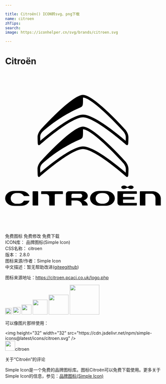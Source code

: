 ```yaml
---

title: Citroën() ICON转svg、png下载
name: citroen
zhTips: 
search: 
image: https://iconhelper.cn/svg/brands/citroen.svg

---
```


# Citroën  <small style="font-size: 60%;font-weight: 100"></small>

<div id="svg" class="svg-wrap">
<svg role="img" xmlns="http://www.w3.org/2000/svg" viewBox="0 0 24 24"><title>Citroën icon</title><path d="M18.585 10.538C17.36 9.489 13.725 6.504 12 6.504c-1.726 0-5.36 2.983-6.583 4.033-.008-.248-.015-.399-.015-.62 0 0-.03-.364.293-.729 2.654-2.405 5.437-3.582 5.523-3.618.83-.35.783-.284.782-1.692 0 0 .037-.002.06 0 1.17.106 4.311 3.155 6.17 5.217.004.003.368.424.368.868 0 .208-.007.413-.013.575m-.05-1.72c-.198-.22-4.85-5.356-6.535-5.356-1.684 0-6.337 5.136-6.534 5.355-.02.022-.474.54-.474 1.146 0 .471.031.946.032.95 0 .022.011.222.123.277a.13.13 0 00.057.013.24.24 0 00.138-.055c.05-.044 4.79-4.231 6.658-4.231 1.868 0 6.608 4.187 6.656 4.23a.244.244 0 00.14.056c.02 0 .04-.004.058-.013.11-.055.122-.255.123-.278 0-.003.031-.478.031-.949 0-.605-.454-1.124-.473-1.146m.056 6.61c-1.225-1.05-4.864-4.038-6.591-4.038-1.728 0-5.365 2.987-6.59 4.038-.007-.248-.014-.4-.014-.62 0 0-.03-.365.293-.73 2.657-2.408 5.442-3.586 5.528-3.622.83-.35.784-.285.783-1.694 0 0 .037-.002.06 0 1.17.106 4.315 3.159 6.177 5.222.003.004.367.425.367.87 0 .207-.006.413-.013.575m-.05-1.723c-.197-.219-4.855-5.36-6.541-5.36s-6.344 5.141-6.541 5.36c-.02.022-.474.542-.474 1.147 0 .472.031.947.032.951 0 .022.011.223.123.277a.128.128 0 00.058.014.242.242 0 00.137-.055c.05-.045 4.795-4.236 6.665-4.236s6.615 4.191 6.663 4.233a.246.246 0 00.14.058c.02 0 .04-.005.058-.014.11-.054.122-.255.123-.278 0-.003.031-.478.031-.95 0-.605-.454-1.125-.474-1.147m-3.35 6.492h-.001a6.466 6.466 0 01-.376 0c-.415 0-.863-.315-.863-.824 0-.504.439-.806.86-.806.006 0 .211-.01.38 0 .425 0 .864.302.864.806 0 .509-.448.824-.863.824m.404-1.948c-.59-.013-1.19 0-1.194 0-.72 0-1.307.503-1.307 1.12 0 .628.586 1.138 1.307 1.138.005 0 .604.012 1.195 0 .722 0 1.309-.51 1.309-1.137 0-.612-.575-1.104-1.31-1.12m7.67 2.228H24v-1.076c0-.628-.56-1.121-1.274-1.121h-1.858c-.03 0-.102.007-.102.082v2.032c0 .054.04.083.079.083h.777v-1.7a.11.11 0 01.11-.114h.857c.236 0 .587.217.587.683v1.046s.002.085.09.085M7.757 18.717h1.147v-.35c0-.049-.035-.086-.082-.086H5.627a.083.083 0 00-.083.085v.35l.764.001c.286 0 .479.247.479.478v1.2c0 .04.035.083.084.083h.775V18.83c0-.062.05-.112.112-.112m-3.532 1.678c0 .049.044.083.084.083h.044l-.006.006c.022-.006.097-.006.357-.006h.38v-2.114a.084.084 0 00-.083-.084H4.31a.085.085 0 00-.084.084zm5.994-1.085v-.44c0-.12.085-.203.206-.203h1.14c.173 0 .32.146.32.32a.323.323 0 01-.323.323zm1.668 1.169h.852c-.013-.528-.56-.747-.623-.77l-.01-.005v-.03l.011-.002c.366-.082.62-.363.62-.684 0-.34-.33-.708-.866-.708H9.811a.443.443 0 00-.446.45v1.664a.08.08 0 00.082.083l.774.001-.001-.78h.73c.65 0 .918.473.938.78zm-8.965-1.46h.835c-.181-.46-.682-.776-1.257-.787l-.256-.005a10.959 10.959 0 00-.938.005c-.41.021-.67.115-.923.338a1.07 1.07 0 00-.384.807c0 .628.556 1.122 1.292 1.147.505.018.56.019 1.222 0 .613-.02 1.053-.3 1.243-.786h-.834a.078.078 0 00-.072.041.868.868 0 01-.754.425c-.171.007-.378 0-.378 0-.424 0-.863-.308-.863-.823v-.005c.003-.512.44-.818.865-.819.048-.002.219-.007.376 0 .309 0 .606.165.756.42.005.01.026.041.07.041m17.384 1.065h-2.02c-.068 0-.116-.045-.116-.11v-.419h1.75v-.385h-1.75l-.001-.383c0-.002-.001-.043.03-.075.023-.024.057-.036.1-.036h2.006v-.308a.081.081 0 00-.022-.061c-.028-.027-.073-.025-.076-.025h-2.81c-.009 0-.085.002-.085.086v1.664c0 .22.168.447.45.447h2.46c.02 0 .041-.009.058-.024a.08.08 0 00.026-.058v-.313m-.628-2.597a.55.55 0 00-.298-.077.558.558 0 00-.297.077c-.079.049-.141.115-.234.115-.093 0-.149-.066-.232-.115a.57.57 0 00-.297-.077.553.553 0 00-.298.077c-.082.05-.123.111-.123.182 0 .072.041.133.123.183.083.051.182.076.298.076a.563.563 0 00.29-.07c.075-.045.155-.12.239-.12.084 0 .16.067.234.114a.57.57 0 00.297.076c.12 0 .22-.025.3-.076.08-.05.12-.111.12-.183 0-.07-.04-.132-.122-.182Z"/></svg>
</div>
<detail full-name='citroen'></detail>

<div class="detail-page">
<p>
<span><span class="badge-success badge">免费图标</span> <span class="badge-success badge">免费修改</span>  <span class="badge-success badge">免费下载</span> </span>
<br/>
<span>
ICON库：
<span class="badge-secondary badge">品牌图标(Simple Icon)</span> 
</span>
<br/>
<span>
CSS名称：
<span class="badge-secondary badge">citroen</span> 
</span>

<br/>
<span>
版本：
<span class="badge-secondary badge">2.8.0</span> 
</span>
<br/>
<span>图标来源/作者：<span class="badge-light badge">Simple Icon</span></span> 
<br/>
<span class="zh-detail">中文描述：暂无<span class="help-link"><span>帮助改进</span>(<a href="https://gitee.com/liuwave/icon-helper/edit/master/json/brands/citroen.json" target="_blank" rel="noopener noreferrer">gitee</a><a href="https://github.com/liuwave/icon-helper/edit/master/json/brands/citroen.json" target="_blank" rel="noopener noreferrer">github</a></span>)</span><br/>
</p>
</div><div class="description description alert alert-light"><p>图标来源地址：<a href="https://citroen.pcaci.co.uk/logo.php" target="_blank" rel="noopener noreferrer">https://citroen.pcaci.co.uk/logo.php</a></p></div>
<div class="alert alert-dark">
<img height="21" width="21" src="https://cdn.jsdelivr.net/npm/simple-icons@latest/icons/citroen.svg" />
<img height="24" width="24" src="https://cdn.jsdelivr.net/npm/simple-icons@latest/icons/citroen.svg" />
<img height="32" width="32" src="https://cdn.jsdelivr.net/npm/simple-icons@latest/icons/citroen.svg" />
<img height="48" width="48" src="https://cdn.jsdelivr.net/npm/simple-icons@latest/icons/citroen.svg" />
<img height="64" width="64" src="https://cdn.jsdelivr.net/npm/simple-icons@latest/icons/citroen.svg" />
<img height="96" width="96" src="https://cdn.jsdelivr.net/npm/simple-icons@latest/icons/citroen.svg" />

</div>
<div>
  <p>可以像图片那样使用：    
  </p>
  <div class="alert alert-primary" style="font-size: 14px">
    &lt;img height="32" width="32" src="https://cdn.jsdelivr.net/npm/simple-icons@latest/icons/citroen.svg" /&gt;
    <copy-btn content='<img height="32" width="32" src="https://cdn.jsdelivr.net/npm/simple-icons@latest/icons/citroen.svg" />'></copy-btn>
  </div>
  <div class="alert alert-secondary">
    <img height="32" width="32" src="https://cdn.jsdelivr.net/npm/simple-icons@latest/icons/citroen.svg" />citroen
    <copy-btn content="citroen" btn-title="复制图标名称"></copy-btn>
  </div>
</div>

<Vssue title="关于“Citroën”的评论" >关于“Citroën”的评论</Vssue>


<div><p>Simple Icon是一个免费的品牌图标库。图标Citroën可以免费下载使用。更多关于  Simple Icon的信息，参见：<a target="_blank" href="https://iconhelper.cn/brands.html">品牌图标(Simple Icon)</a>
</p></div>
